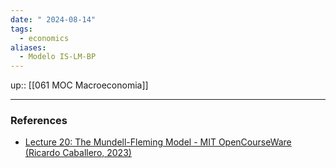 ```yaml
---
date: " 2024-08-14"
tags:
  - economics
aliases:
  - Modelo IS-LM-BP
---
```


up:: [[061 MOC Macroeconomia]]



---
### References
- [Lecture 20: The Mundell-Fleming Model - MIT OpenCourseWare (Ricardo Caballero, 2023)](https://www.youtube.com/watch?v=ucPrWHF_5Lc&list=PLUl4u3cNGP62EXoZ4B3_Ob7lRRwpGQxkb&index=20)